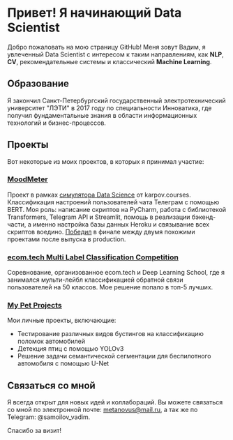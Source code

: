 # Привет! Я начинающий Data Scientist

Добро пожаловать на мою страницу GitHub! Меня зовут Вадим, я увлеченный Data Scientist с интересом к таким направлениям, как **NLP**, **CV**, рекомендательные системы и классический **Machine Learning**.

## Образование

Я закончил Санкт-Петербургский государственный электротехнический университет "ЛЭТИ" в 2017 году по специальности Инноватика, где получил фундаментальные знания в области информационных технологий и бизнес-процессов.

## Проекты

Вот некоторые из моих проектов, в которых я принимал участие:

### [MoodMeter](https://github.com/SimulatorML/MoodMeter)
Проект в рамках [симулятора Data Science](https://karpov.courses/simulator-ds) от karpov.courses. Классификация настроений пользователей чата Телеграм с помощью BERT. Моя роль: написание скриптов на PyCharm, работа с библиотекой Transformers, Telegram API и Streamlit, помощь в реализации бэкенд-части, а именно настройка базы данных Heroku и связывание всех скриптов воедино. [Победил](https://t.me/bogdanisssimo/1069) в финале между двумя похожими проектами после выпуска в production.

### [ecom.tech Multi Label Classification Competition](https://github.com/metanovus/ecom-tech-nlp-comp)
Соревнование, организованное ecom.tech и Deep Learning School, где я занимался мульти-лейбл классификацией обратной связи пользователей на 50 классов. Мое решение попало в топ-5 лучших.

### [My Pet Projects](https://github.com/metanovus/my-projects)
Мои личные проекты, включающие:
- Тестирование различных видов бустингов на классификацию поломок автомобилей
- Детекция птиц с помощью YOLOv3
- Решение задачи семантической сегментации для беспилотного автомобиля с помощью U-Net

## Связаться со мной

Я всегда открыт для новых идей и коллабораций. Вы можете связаться со мной по электронной почте: metanovus@mail.ru, а так же по Telegram: @samoilov_vadim.

Спасибо за визит!
